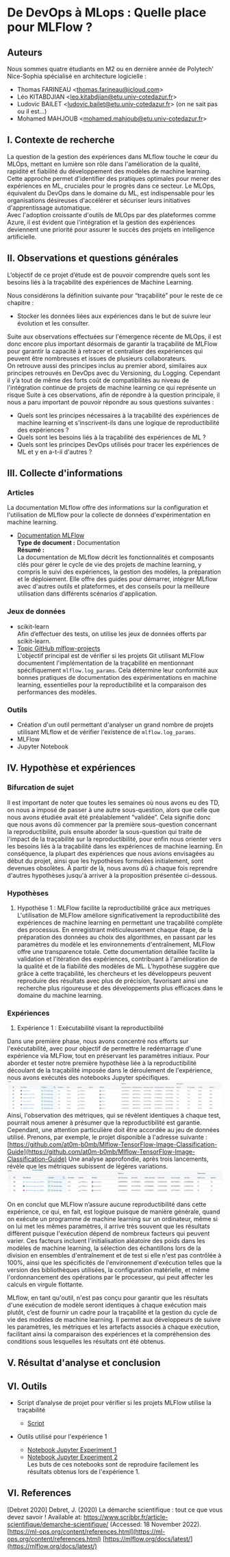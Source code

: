 
# De DevOps à MLops : Quelle place pour MLFlow ?

## Auteurs

Nous sommes quatre étudiants en M2 ou en dernière année de Polytech' Nice-Sophia spécialisé en architecture logicielle :

* Thomas FARINEAU &lt;thomas.farineau@icloud.com&gt;
* Léo KITABDJIAN &lt;leo.kitabdjian@etu.univ-cotedazur.fr&gt;
* Ludovic BAILET &lt;ludovic.bailet@etu.univ-cotedazur.fr&gt;  (on ne sait pas ou il est...)
* Mohamed MAHJOUB &lt;mohamed.mahjoub@etu.univ-cotedazur.fr&gt;

## I. Contexte de recherche
La question de la gestion des expériences dans MLflow touche le cœur du MLOps, mettant en lumière son rôle dans l'amélioration de la qualité, rapidité et fiabilité du développement des modèles de machine learning. Cette approche permet d'identifier des pratiques optimales pour mener des expériences en ML, cruciales pour le progrès dans ce secteur. Le MLOps, équivalent du DevOps dans le domaine du ML, est indispensable pour les organisations désireuses d'accélérer et sécuriser leurs initiatives d'apprentissage automatique.  
Avec l'adoption croissante d'outils de MLOps par des plateformes comme Azure, il est évident que l'intégration et la gestion des expériences deviennent une priorité pour assurer le succès des projets en intelligence artificielle.

## II. Observations et questions générales
L’objectif de ce projet d’étude est de pouvoir comprendre quels sont les besoins liés à la traçabilité des expériences de Machine Learning.

Nous considérons la définition suivante pour “traçabilité” pour le reste de ce chapitre :
-   Stocker les données liées aux expériences dans le but de suivre leur évolution et les consulter.

Suite aux observations effectuées sur l'émergence récente de MLOps, il est donc encore plus important désormais de garantir la traçabilité de MLFlow pour garantir la capacité à retracer et centraliser des expériences qui peuvent être nombreuses et issues de plusieurs collaborateurs.  
On retrouve aussi des principes inclus au premier abord, similaires aux principes retrouvés en DevOps avec du Versioning, du Logging. Cependant il y’a tout de même des forts coût de compatibilités au niveau de l'intégration continue de projets de machine learning ce qui représente un risque
Suite à ces observations, afin de répondre à la question principale, il nous a paru important de pouvoir répondre au sous questions suivantes :  
-   Quels sont les principes nécessaires à la traçabilité des expériences de machine learning et s'inscrivent-ils dans une logique de reproductibilité des expériences ?
-   Quels sont les besoins liés à la traçabilité des expériences de ML ?
-   Quels sont les principes DevOps utilisés pour tracer les expériences de ML et y en a-t-il d'autres ?

## III. Collecte d'informations

### Articles

La documentation MLflow offre des informations sur la configuration et l'utilisation de MLflow pour la collecte de données d'expérimentation en machine learning.

- [Documentation MLFlow](https://mlflow.org/docs/latest/)  
  **Type de document :** Documentation  
  **Résumé :**  
  La documentation de MLflow décrit les fonctionnalités et composants clés pour gérer le cycle de vie des projets de machine learning, y compris le suivi des expériences, la gestion des modèles, la préparation et le déploiement. Elle offre des guides pour démarrer, intégrer MLflow avec d'autres outils et plateformes, et des conseils pour la meilleure utilisation dans différents scénarios d'application.


### Jeux de données
- scikit-learn  
  Afin d’effectuer des tests, on utilise les jeux de données offerts par scikit-learn.
- [Topic GitHub mlflow-projects](https://github.com/topics/mlflow-project)   
  L'objectif principal est de vérifier si les projets Git utilisant MLFlow documentent l'implémentation de la traçabilité en mentionnant spécifiquement `mlflow.log_params`. Cela détermine leur conformité aux bonnes pratiques de documentation des expérimentations en machine learning, essentielles pour la reproductibilité et la comparaison des performances des modèles.

### Outils

- Création d'un outil permettant d'analyser un grand nombre de projets utilisant MLflow et de vérifier l'existence de `mlflow.log_params`.
- MLFlow
- Jupyter Notebook

## IV. Hypothèse et expériences

### Bifurcation de sujet
Il est important de noter que toutes les semaines où nous avons eu des TD, on nous a imposé de passer à une autre sous-question, alors que celle que nous avons étudiée avait été préalablement “validée”. Cela signifie donc que nous avons dû commencer par la première sous-question concernant la reproductibilité, puis ensuite aborder la sous-question qui traite de l'impact de la traçabilité sur la reproductibilité, pour enfin nous orienter vers les besoins liés à la traçabilité dans les expériences de machine learning. En conséquence, la plupart des expériences que nous avions envisagées au début du projet, ainsi que les hypothèses formulées initialement, sont devenues obsolètes. À partir de là, nous avons dû à chaque fois reprendre d'autres hypothèses jusqu'à arriver à la proposition présentée ci-dessous.

### Hypothèses

1. Hypothèse 1 : MLFlow facilite la reproductibilité grâce aux metriques  
   L'utilisation de MLFlow améliore significativement la reproductibilité des expériences de machine learning en permettant une traçabilité complète des processus. En enregistrant méticuleusement chaque étape, de la préparation des données au choix des algorithmes, en passant par les paramètres du modèle et les environnements d'entraînement, MLFlow offre une transparence totale. Cette documentation détaillée facilite la validation et l'itération des expériences, contribuant à l'amélioration de la qualité et de la fiabilité des modèles de ML. L'hypothèse suggère que grâce à cette traçabilité, les chercheurs et les développeurs peuvent reproduire des résultats avec plus de précision, favorisant ainsi une recherche plus rigoureuse et des développements plus efficaces dans le domaine du machine learning.

### Expériences

1.  Expérience 1 : Exécutabilité visant la reproductibilité

Dans une première phase, nous avons concentré nos efforts sur l'exécutabilité, avec pour objectif de permettre le redémarrage d'une expérience via MLFlow, tout en préservant les paramètres initiaux. Pour aborder et tester notre première hypothèse liée à la reproductibilité découlant de la traçabilité imposée dans le déroulement de l'expérience, nous avons exécutés des notebooks Jupyter spécifiques.
![Basic Experiment Runs](assets/images/basic_experiment.png)
Ainsi, l'observation des métriques, qui se révèlent identiques à chaque test, pourrait nous amener à présumer que la reproductibilité est garantie. Cependant, une attention particulière doit être accordée au jeu de données utilisé. Prenons, par exemple, le projet disponible à l'adresse suivante :  
[https://github.com/at0m-b0mb/Mlflow-TensorFlow-Image-Classification-Guide](https://github.com/at0m-b0mb/Mlflow-TensorFlow-Image-Classification-Guide)
Une analyse approfondie, après trois lancements, révèle que les métriques subissent de légères variations.
![Complexe Experiment Runs](assets/images/complexe_experiment.png)

On en conclut que MLFlow n’assure aucune reproductibilité dans cette expérience, ce qui, en fait, est logique puisque de manière générale, quand on exécute un programme de machine learning sur un ordinateur, même si on lui met les mêmes paramètres, il arrive très souvent que les résultats diffèrent puisque l'exécution dépend de nombreux facteurs qui peuvent varier. Ces facteurs incluent l'initialisation aléatoire des poids dans les modèles de machine learning, la sélection des échantillons lors de la division en ensembles d'entraînement et de test si elle n'est pas contrôlée à 100%, ainsi que les spécificités de l'environnement d'exécution telles que la version des bibliothèques utilisées, la configuration matérielle, et même l'ordonnancement des opérations par le processeur, qui peut affecter les calculs en virgule flottante.

MLflow, en tant qu'outil, n'est pas conçu pour garantir que les résultats d'une exécution de modèle seront identiques à chaque exécution mais plutôt, c’est de fournir un cadre pour la traçabilité et la gestion du cycle de vie des modèles de machine learning. Il permet aux développeurs de suivre les paramètres, les métriques et les artefacts associés à chaque exécution, facilitant ainsi la comparaison des expériences et la compréhension des conditions sous lesquelles les résultats ont été obtenus.

## V. Résultat d'analyse et conclusion

## VI. Outils

- Script d’analyse de projet pour vérifier si les projets MLFlow utilise la traçabilité
  - [Script](./script/)


- Outils utilisé pour l'expérience 1
  - [Notebook Jupyter Experiment 1](./assets/basic_experiment.ipynb)
  - [Notebook Jupyter Experiment 2](./assets/complexe_experiment.ipynb)  
  Les buts de ces notebooks sont de reproduire facilement les résultats obtenus lors de l'expérience 1.


## VI. References

[Debret 2020] Debret, J. (2020) La démarche scientifique : tout ce que vous devez savoir ! Available at: https://www.scribbr.fr/article-scientifique/demarche-scientifique/ (Accessed: 18 November 2022).
[https://ml-ops.org/content/references.html](https://ml-ops.org/content/references.html)
[https://mlflow.org/docs/latest/](https://mlflow.org/docs/latest/)
